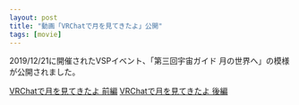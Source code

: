 ```yaml
---
layout: post
title: "動画「VRChatで月を見てきたよ」公開"
tags: [movie]
---
```


2019/12/21に開催されたVSPイベント、「第三回宇宙ガイド 月の世界へ」の模様が公開されました。

<script type="application/javascript" src="https://embed.nicovideo.jp/watch/sm36230707/script?w=720&h=480"></script><noscript><a href="https://www.nicovideo.jp/watch/sm36230707">VRChatで月を見てきたよ 前編</a></noscript>

<script type="application/javascript" src="https://embed.nicovideo.jp/watch/sm36228482/script?w=720&h=480"></script><noscript><a href="https://www.nicovideo.jp/watch/sm36228482">VRChatで月を見てきたよ 後編</a></noscript>
